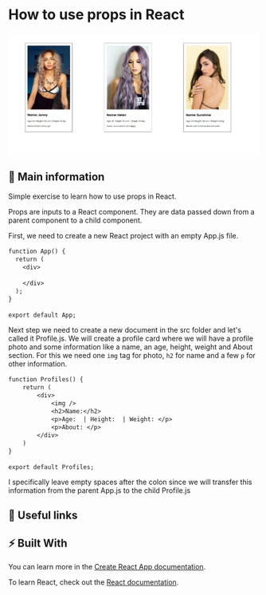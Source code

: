 # How to use props in React

![cover](./src/props.JPG)


## 🦉 Main information

Simple exercise to learn how to use props in React.

Props are inputs to a React component. They are data passed down from a parent component to a child component.

First, we need to create a new React project with an empty App.js file.

```
function App() {
  return (
    <div>
    
    </div>
  );
}

export default App;

```

Next step we need to create a new document in the src folder and let's called it Profile.js. We will create a profile card where we will have a profile photo and some information like a name, an age, height, weight and About section. For this we need one `img` tag for photo, `h2` for name and a few `p` for other information.

```
function Profiles() {
    return (
        <div>
            <img />
            <h2>Name:</h2>
            <p>Age:  | Height:  | Weight: </p>
            <p>About: </p>
        </div>
    )
}

export default Profiles;
```

I specifically leave empty spaces after the colon since we will transfer this information from the parent App.js to the child Profile.js

## 🦊 Useful links







## ⚡ Built With

You can learn more in the [Create React App documentation](https://facebook.github.io/create-react-app/docs/getting-started).

To learn React, check out the [React documentation](https://reactjs.org/).

